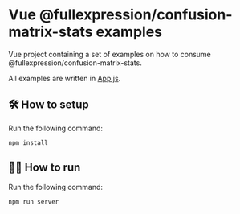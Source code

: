 # Vue @fullexpression/confusion-matrix-stats examples

Vue project containing a set of examples on how to consume @fullexpression/confusion-matrix-stats.

All examples are written in [App.js](./src/components/Example.vue).

## 🛠️ How to setup

Run the following command:

`npm install`

## 👩‍💻 How to run

Run the following command:

`npm run server`
